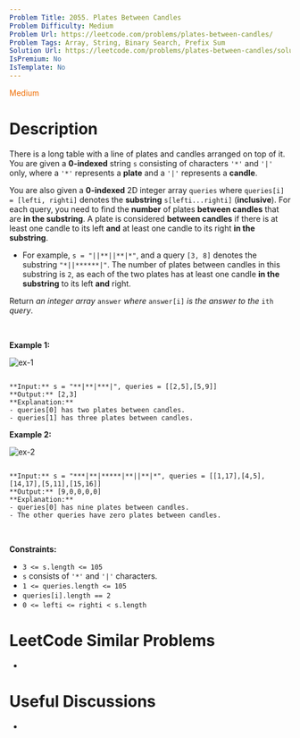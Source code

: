 ```yaml
---
Problem Title: 2055. Plates Between Candles
Problem Difficulty: Medium
Problem Url: https://leetcode.com/problems/plates-between-candles/
Problem Tags: Array, String, Binary Search, Prefix Sum
Solution Url: https://leetcode.com/problems/plates-between-candles/solution/
IsPremium: No
IsTemplate: No
---
```


<span style="color: rgb(239, 108, 0);">Medium</span>

# Description

There is a long table with a line of plates and candles arranged on top of it. You are given a **0-indexed** string `s` consisting of characters `'*'` and `'|'` only, where a `'*'` represents a **plate** and a `'|'` represents a **candle**.


You are also given a **0-indexed** 2D integer array `queries` where `queries[i] = [lefti, righti]` denotes the **substring** `s[lefti...righti]` (**inclusive**). For each query, you need to find the **number** of plates **between candles** that are **in the substring**. A plate is considered **between candles** if there is at least one candle to its left **and** at least one candle to its right **in the substring**.


* For example, `s = "||**||**|*"`, and a query `[3, 8]` denotes the substring `"*||******|"`. The number of plates between candles in this substring is `2`, as each of the two plates has at least one candle **in the substring** to its left **and** right.


Return *an integer array* `answer` *where* `answer[i]` *is the answer to the* `ith` *query*.


 


**Example 1:**


![ex-1](https://assets.leetcode.com/uploads/2021/10/04/ex-1.png)

```

**Input:** s = "**|**|***|", queries = [[2,5],[5,9]]
**Output:** [2,3]
**Explanation:**
- queries[0] has two plates between candles.
- queries[1] has three plates between candles.

```

**Example 2:**


![ex-2](https://assets.leetcode.com/uploads/2021/10/04/ex-2.png)

```

**Input:** s = "***|**|*****|**||**|*", queries = [[1,17],[4,5],[14,17],[5,11],[15,16]]
**Output:** [9,0,0,0,0]
**Explanation:**
- queries[0] has nine plates between candles.
- The other queries have zero plates between candles.

```

 


**Constraints:**


* `3 <= s.length <= 105`
* `s` consists of `'*'` and `'|'` characters.
* `1 <= queries.length <= 105`
* `queries[i].length == 2`
* `0 <= lefti <= righti < s.length`




# LeetCode Similar Problems

- []()

# Useful Discussions

- []()
